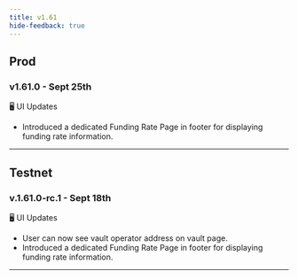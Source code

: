 ```yaml
---
title: v1.61
hide-feedback: true
---
```


## Prod

### v1.61.0 - Sept 25th

🖥️  UI Updates

* Introduced a dedicated Funding Rate Page in footer for displaying funding rate information.



***

## Testnet

### v.1.61.0-rc.1 - Sept 18th

🖥️  UI Updates

* User can now see vault operator address on vault page.
* Introduced a dedicated Funding Rate Page in footer for displaying funding rate information.

***
